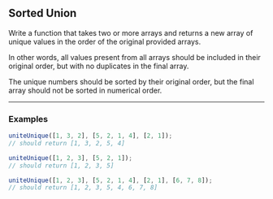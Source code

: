 ## Sorted Union

Write a function that takes two or more arrays and returns a new array of unique values in the order of the original provided arrays.

In other words, all values present from all arrays should be included in their original order, but with no duplicates in the final array.

The unique numbers should be sorted by their original order, but the final array should not be sorted in numerical order.

---

### Examples

```javascript
uniteUnique([1, 3, 2], [5, 2, 1, 4], [2, 1]);
// should return [1, 3, 2, 5, 4]
```

```javascript
uniteUnique([1, 2, 3], [5, 2, 1]);
// should return [1, 2, 3, 5]
```

```javascript
uniteUnique([1, 2, 3], [5, 2, 1, 4], [2, 1], [6, 7, 8]);
// should return [1, 2, 3, 5, 4, 6, 7, 8]
```
